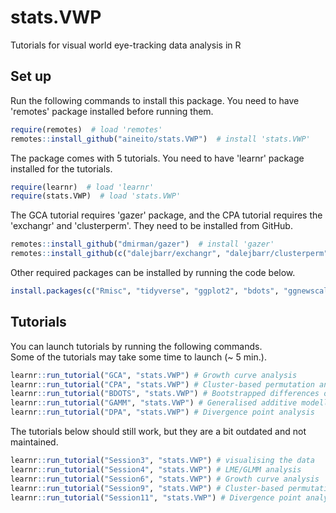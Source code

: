 # stats.VWP

Tutorials for visual world eye-tracking data analysis in R

## Set up

Run the following commands to install this package. You need to have 'remotes' package installed before running them.  

``` r
require(remotes)  # load 'remotes' 
remotes::install_github("aineito/stats.VWP")  # install 'stats.VWP' 
```

The package comes with 5 tutorials. You need to have 'learnr' package installed for the tutorials.   

``` r
require(learnr)  # load 'learnr' 
require(stats.VWP)  # load 'stats.VWP' 
```

The GCA tutorial requires 'gazer' package, and the CPA tutorial requires the 'exchangr' and 'clusterperm'. They need to be installed from GitHub.    
``` r
remotes::install_github("dmirman/gazer")  # install 'gazer'
remotes::install_github(c("dalejbarr/exchangr", "dalejbarr/clusterperm"))  # install 'exchangr' and 'clusterperm'
```

Other required packages can be installed by running the code below.  
``` r
install.packages(c("Rmisc", "tidyverse", "ggplot2", "bdots", "ggnewscale", "permutes", "lme4", "boot", "mgcv", "itsadug", "buildmer", "permuco"))
```

## Tutorials

You can launch tutorials by running the following commands.  
Some of the tutorials may take some time to launch (~ 5 min.).  

``` r
learnr::run_tutorial("GCA", "stats.VWP") # Growth curve analysis
learnr::run_tutorial("CPA", "stats.VWP") # Cluster-based permutation analysis
learnr::run_tutorial("BDOTS", "stats.VWP") # Bootstrapped differences of timeseries
learnr::run_tutorial("GAMM", "stats.VWP") # Generalised additive modelling
learnr::run_tutorial("DPA", "stats.VWP") # Divergence point analysis
```

The tutorials below should still work, but they are a bit outdated and not maintained.  

``` r
learnr::run_tutorial("Session3", "stats.VWP") # visualising the data  
learnr::run_tutorial("Session4", "stats.VWP") # LME/GLMM analysis  
learnr::run_tutorial("Session6", "stats.VWP") # Growth curve analysis  
learnr::run_tutorial("Session9", "stats.VWP") # Cluster-based permutation analysis  
learnr::run_tutorial("Session11", "stats.VWP") # Divergence point analysis
```
